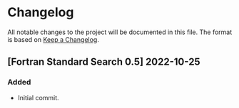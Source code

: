 # Changelog
All notable changes to the project will be documented in this file.
The format is based on [Keep a Changelog](https://keepachangelog.com/en/1.0.0/).

## [Fortran Standard Search 0.5] 2022-10-25

### Added
- Initial commit.
